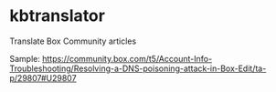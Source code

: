# kbtranslator

Translate Box Community articles

Sample: https://community.box.com/t5/Account-Info-Troubleshooting/Resolving-a-DNS-poisoning-attack-in-Box-Edit/ta-p/29807#U29807

